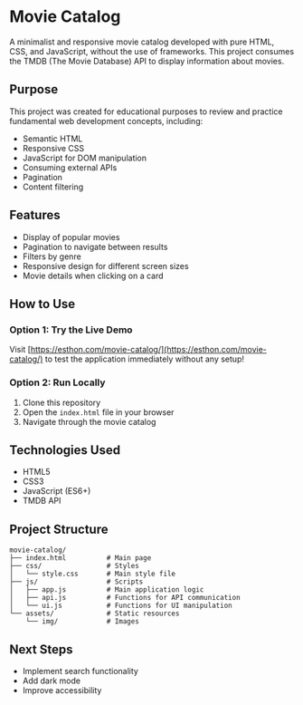 # Movie Catalog

A minimalist and responsive movie catalog developed with pure HTML, CSS, and JavaScript, without the use of frameworks. This project consumes the TMDB (The Movie Database) API to display information about movies.

## Purpose

This project was created for educational purposes to review and practice fundamental web development concepts, including:

- Semantic HTML
- Responsive CSS
- JavaScript for DOM manipulation
- Consuming external APIs
- Pagination
- Content filtering

## Features

- Display of popular movies
- Pagination to navigate between results
- Filters by genre
- Responsive design for different screen sizes
- Movie details when clicking on a card

## How to Use

### Option 1: Try the Live Demo
Visit [https://esthon.com/movie-catalog/](https://esthon.com/movie-catalog/) to test the application immediately without any setup!

### Option 2: Run Locally

1. Clone this repository
2. Open the `index.html` file in your browser
3. Navigate through the movie catalog

## Technologies Used

- HTML5
- CSS3
- JavaScript (ES6+)
- TMDB API

## Project Structure

```
movie-catalog/
├── index.html          # Main page
├── css/                # Styles
│   └── style.css       # Main style file
├── js/                 # Scripts
│   ├── app.js          # Main application logic
│   ├── api.js          # Functions for API communication
│   └── ui.js           # Functions for UI manipulation
└── assets/             # Static resources
    └── img/            # Images
```

## Next Steps

- Implement search functionality
- Add dark mode
- Improve accessibility 